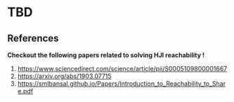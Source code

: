 # TBD



## References



**Checkout the following papers related to solving HJI reachability !**

1. https://www.sciencedirect.com/science/article/pii/S0005109800001667
2. https://arxiv.org/abs/1903.07715
3. https://smlbansal.github.io/Papers/Introduction_to_Reachability_to_Share.pdf
